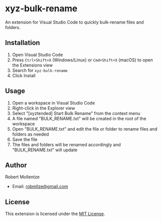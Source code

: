 # xyz-bulk-rename

An extension for Visual Studio Code to quickly bulk-rename files and folders.

## Installation

1. Open Visual Studio Code
2. Press `Ctrl+Shift+X` (Windows/Linux) or `Cmd+Shift+X` (macOS) to open the Extensions view
3. Search for `xyz-bulk-rename`
4. Click Install

## Usage

1. Open a workspace in Visual Studio Code
2. Right-click in the Explorer view
3. Select "[xyztended] Start Bulk Rename" from the context menu
4. A file named "BULK_RENAME.txt" will be created in the root of the workspace
5. Open "BULK_RENAME.txt" and edit the file or folder to rename files and folders as needed
6. Save the file
7. The files and folders will be renamed accordingly and "BULK_RENAME.txt" will update 

## Author

Robert Mollentze
- Email: robmllze@gmail.com

## License

This extension is licensed under the [MIT License](LICENSE).
